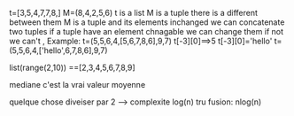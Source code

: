 t=[3,5,4,7,7,8,]
M=(8,4,2,5,6)
t is a list 
M is a tuple
there is a different between them
M is a tuple and its elements inchanged 
we can concatenate two tuples 
if a tuple have an element chnagable we can change them if not we can't , 
Example:
t=(5,5,6,4,[5,6,7,8,6],9,7)
t[-3][0]==>5
t[-3][0]='hello'
t=(5,5,6,4,['hello',6,7,8,6],9,7)


list(range(2,10)) ==[2,3,4,5,6,7,8,9]


mediane c'est la vrai valeur moyenne 


quelque chose diveiser par 2 --> complexite log(n)
tru fusion: nlog(n)


